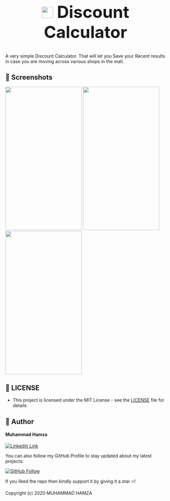<h1 align="center" style="font-size: 52px;" ><img height=35 src="https://user-images.githubusercontent.com/43790152/100424316-39ad4980-30af-11eb-9364-b1e139768e8c.png"> Discount Calculator</h1>

A very simple Discount Calculator. That will let you Save your Recent results in case you are moving across various shops in the mall.

## 👀 Screenshots

<img src="https://user-images.githubusercontent.com/43790152/100423624-1a61ec80-30ae-11eb-809a-b73d95075dd9.png" width=240 height=450> <img src="https://user-images.githubusercontent.com/43790152/100423674-31a0da00-30ae-11eb-8e00-8799a02b9e48.png" width=240 height=450> <img src="https://user-images.githubusercontent.com/43790152/100423693-3a91ab80-30ae-11eb-85c3-44b37c81743e.png" width=240 height=450>

## 🔑 LICENSE
- This project is licensed under the MIT License - see the [LICENSE](LICENSE.md) file for details

## 🧑 Author

#### Muhammad Hamza
[![LinkedIn Link](https://img.shields.io/badge/Connect-Hamza-blue.svg?logo=linkedin&longCache=true&style=social&label=Connect
)](https://www.linkedin.com/in/mhamzadev)

You can also follow my GitHub Profile to stay updated about my latest projects:

[![GitHub Follow](https://img.shields.io/badge/Connect-Hamza-blue.svg?logo=Github&longCache=true&style=social&label=Follow)](https://github.com/m-hamzashakeel)

If you liked the repo then kindly support it by giving it a star ⭐!

Copyright (c) 2020 MUHAMMAD HAMZA